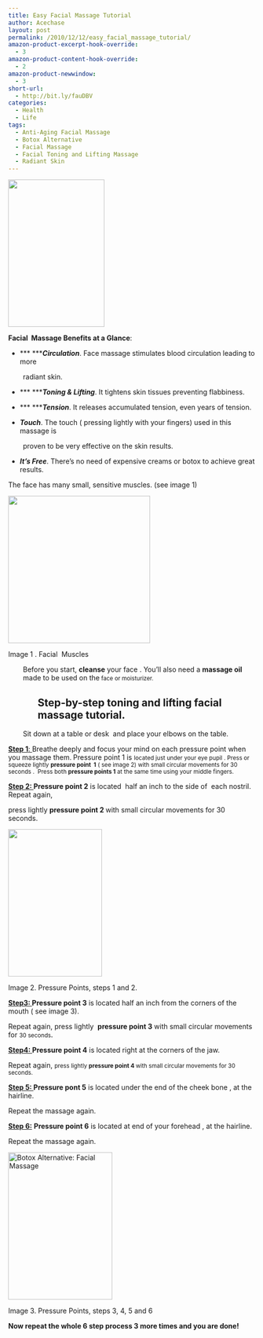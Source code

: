 ```yaml
---
title: Easy Facial Massage Tutorial
author: Acechase
layout: post
permalink: /2010/12/12/easy_facial_massage_tutorial/
amazon-product-excerpt-hook-override:
  - 3
amazon-product-content-hook-override:
  - 2
amazon-product-newwindow:
  - 3
short-url:
  - http://bit.ly/fauDBV
categories:
  - Health
  - Life
tags:
  - Anti-Aging Facial Massage
  - Botox Alternative
  - Facial Massage
  - Facial Toning and Lifting Massage
  - Radiant Skin
---
```

[<img class="alignnone size-medium wp-image-178" src="http://blogs.bikecrawler.com/wp-content/uploads/2010/12/face11-196x300.jpg" alt="" width="196" height="300" />][1]

**Facial  Massage Benefits at a Glance**:

  * *** ******Circulation***. Face massage stimulates blood circulation leading to more

<p style="padding-left: 30px">
  radiant skin.
</p>

  * *** ******Toning & Lifting***. It tightens skin tissues preventing flabbiness.

  * *** ******Tension***. It releases accumulated tension, even years of tension.

  * ***Touch***. The touch ( pressing lightly with your fingers) used in this massage is

<p style="padding-left: 30px">
  proven to be very effective on the skin results.
</p>

  * ***It&#8217;s Free***. There&#8217;s no need of expensive creams or botox to achieve great results.

The face has many small, sensitive muscles. (see image 1)

[<img class="alignnone size-medium wp-image-166" src="http://blogs.bikecrawler.com/wp-content/uploads/2010/12/face7-289x300.jpg" alt="" width="289" height="300" />][2]

Image 1 . Facial  Muscles

<p style="padding-left: 30px">
  Before you start, <strong>cleanse</strong> your face . You&#8217;ll also need a <strong>massage oil </strong>made to be used on the<span style="font-size: 11.6667px"> face or moisturizer.</span>
</p>

<h2 style="padding-left: 60px">
  Step-by-step toning and lifting facial massage tutorial.
</h2>

<p style="text-align: left;padding-left: 30px">
  <p style="text-align: left;padding-left: 30px">
    Sit down at a table or desk  and place your elbows on the table.
  </p>
  
  <p style="text-align: left">
    <span style="text-decoration: underline"><strong>Step 1</strong>: </span>Breathe deeply and focus your mind on each pressure point when you massage them.<strong> </strong>Pressure point 1 is <span style="font-size: 11.6667px">located just under your eye pupil . Press or squeeze lightly <strong>pressure point  1</strong> ( see image 2) with small circular </span><span style="font-size: 11.6667px">movements for 30 seconds .  Press both <strong>pressure points 1</strong> at the same time using your middle fingers.</span>
  </p>
  
  <p style="text-align: left">
    <span style="text-decoration: underline"><strong>Step 2: </strong></span> <strong>Pressure point 2</strong> is located  half an inch to the side of  each nostril. Repeat again,
  </p>
  
  <p style="text-align: left">
    press lightly <strong>pressure point 2 </strong> with small circular movements for 30 seconds.
  </p>
  
  <p>
    <a href="http://blogs.bikecrawler.com/wp-content/uploads/2010/12/face01.jpg"><img class="alignnone size-medium wp-image-181" src="http://blogs.bikecrawler.com/wp-content/uploads/2010/12/face01-191x300.jpg" alt="" width="191" height="300" /></a>
  </p>
  
  <p>
    Image 2. Pressure Points, steps 1 and 2.
  </p>
  
  <p>
    <span style="text-decoration: underline"><strong>Step3: </strong></span><strong>Pressure point 3</strong> is located half an inch from the corners of the mouth ( see image 3).
  </p>
  
  <p>
    Repeat again, press lightly  <strong>pressure point 3</strong> with small circular movements for <span style="font-size: 11.6667px">30 seconds<strong>.</strong></span>
  </p>
  
  <p>
    <span style="text-decoration: underline"><strong>Step4: </strong></span> <strong>Pressure point 4</strong> is located right at the corners of the jaw.
  </p>
  
  <p>
    Repeat again, <span style="font-size: 11.6667px">press lightly <strong>pressure point 4 </strong>with small circular movements for 30 seconds.</span>
  </p>
  
  <p>
    <span style="text-decoration: underline"><strong>Step 5: </strong></span><strong>Pressure pont 5</strong> is located under the end of the cheek bone , at the hairline.
  </p>
  
  <p>
    Repeat the massage again.
  </p>
  
  <p>
    <span style="text-decoration: underline"><strong>Step 6:</strong></span> <strong>Pressure point 6</strong> is located at end of your forehead , at the hairline.
  </p>
  
  <p>
    Repeat the massage again.
  </p>
  
  <p>
    <a href="http://blogs.bikecrawler.com/wp-content/uploads/2010/12/face03.jpg"><img class="alignnone size-medium wp-image-182" src="http://blogs.bikecrawler.com/wp-content/uploads/2010/12/face03-212x300.jpg" alt="Botox Alternative: Facial Massage" width="212" height="300" /></a>
  </p>
  
  <p>
    Image 3. Pressure Points, steps 3, 4, 5 and 6
  </p>
  
  <p>
    <strong>Now repeat the whole 6 step process 3 more times and you are done!<br /> </strong>
  </p>

 [1]: http://blogs.bikecrawler.com/wp-content/uploads/2010/12/face11.jpeg
 [2]: http://blogs.bikecrawler.com/wp-content/uploads/2010/12/face7.jpg